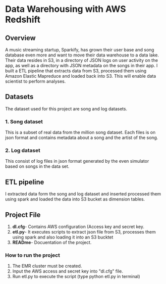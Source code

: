 # Data Warehousing with AWS Redshift

## Overview
A music streaming startup, Sparkify, has grown their user base and song database even more and want to move their data warehouse to a data lake. Their data resides in S3, in a directory of JSON logs on user activity on the app, as well as a directory with JSON metadata on the songs in their app. I built a ETL pipeline that extracts data from S3, processed them using Amazon Elastic Mapreduce and loaded back into S3. This will enable data scientist to perform analyses.

## Datasets
The dataset used for this project are song and log datasets.
### 1. Song dataset
This is a subset of real data from the million song dataset. Each files is on json format and contains metadata about a song and the artist of the song.
### 2. Log dataset
This consist of log files in json format generated by the even simulator based on songs in the data set.


## ETL pipeline
I extracted data form the song and log dataset and inserted processed them using spark and loaded the data into S3 bucket as dimension tables.

## Project File
1. **dl.cfg**- Contains AWS configuration (Access key and secret key.
2. **etl.py**- It executes scripts to extract json file from S3, processes them using spark and also loading it into an S3 bucktet
3. **READme**- Docuentation of the project.

### How to run the project
1. The EMR cluster must be created.
2. Input the AWS access and secret key into "dl.cfg" file.
3. Run etl.py to execute the script (type python etl.py in terminal)
